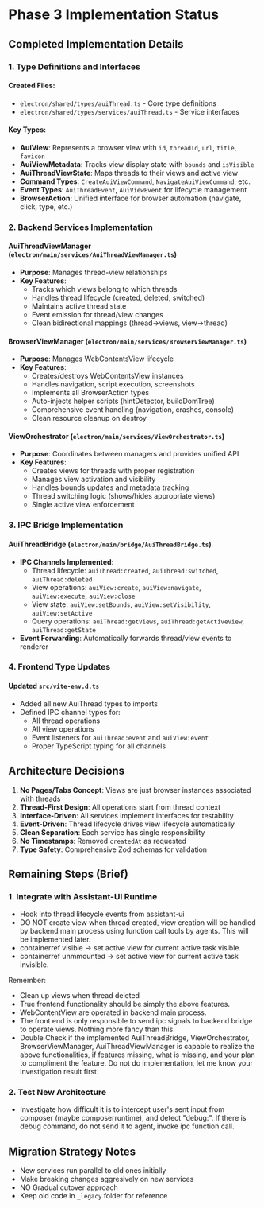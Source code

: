 # Phase 3 Implementation Status

## Completed Implementation Details

### 1. Type Definitions and Interfaces

#### Created Files:

- `electron/shared/types/auiThread.ts` - Core type definitions
- `electron/shared/types/services/auiThread.ts` - Service interfaces

#### Key Types:

- **AuiView**: Represents a browser view with `id`, `threadId`, `url`, `title`, `favicon`
- **AuiViewMetadata**: Tracks view display state with `bounds` and `isVisible`
- **AuiThreadViewState**: Maps threads to their views and active view
- **Command Types**: `CreateAuiViewCommand`, `NavigateAuiViewCommand`, etc.
- **Event Types**: `AuiThreadEvent`, `AuiViewEvent` for lifecycle management
- **BrowserAction**: Unified interface for browser automation (navigate, click, type, etc.)

### 2. Backend Services Implementation

#### AuiThreadViewManager (`electron/main/services/AuiThreadViewManager.ts`)

- **Purpose**: Manages thread-view relationships
- **Key Features**:
  - Tracks which views belong to which threads
  - Handles thread lifecycle (created, deleted, switched)
  - Maintains active thread state
  - Event emission for thread/view changes
  - Clean bidirectional mappings (thread→views, view→thread)

#### BrowserViewManager (`electron/main/services/BrowserViewManager.ts`)

- **Purpose**: Manages WebContentsView lifecycle
- **Key Features**:
  - Creates/destroys WebContentsView instances
  - Handles navigation, script execution, screenshots
  - Implements all BrowserAction types
  - Auto-injects helper scripts (hintDetector, buildDomTree)
  - Comprehensive event handling (navigation, crashes, console)
  - Clean resource cleanup on destroy

#### ViewOrchestrator (`electron/main/services/ViewOrchestrator.ts`)

- **Purpose**: Coordinates between managers and provides unified API
- **Key Features**:
  - Creates views for threads with proper registration
  - Manages view activation and visibility
  - Handles bounds updates and metadata tracking
  - Thread switching logic (shows/hides appropriate views)
  - Single active view enforcement

### 3. IPC Bridge Implementation

#### AuiThreadBridge (`electron/main/bridge/AuiThreadBridge.ts`)

- **IPC Channels Implemented**:
  - Thread lifecycle: `auiThread:created`, `auiThread:switched`, `auiThread:deleted`
  - View operations: `auiView:create`, `auiView:navigate`, `auiView:execute`, `auiView:close`
  - View state: `auiView:setBounds`, `auiView:setVisibility`, `auiView:setActive`
  - Query operations: `auiThread:getViews`, `auiThread:getActiveView`, `auiThread:getState`
- **Event Forwarding**: Automatically forwards thread/view events to renderer

### 4. Frontend Type Updates

#### Updated `src/vite-env.d.ts`

- Added all new AuiThread types to imports
- Defined IPC channel types for:
  - All thread operations
  - All view operations
  - Event listeners for `auiThread:event` and `auiView:event`
  - Proper TypeScript typing for all channels

## Architecture Decisions

1. **No Pages/Tabs Concept**: Views are just browser instances associated with threads
2. **Thread-First Design**: All operations start from thread context
3. **Interface-Driven**: All services implement interfaces for testability
4. **Event-Driven**: Thread lifecycle drives view lifecycle automatically
5. **Clean Separation**: Each service has single responsibility
6. **No Timestamps**: Removed `createdAt` as requested
7. **Type Safety**: Comprehensive Zod schemas for validation

## Remaining Steps (Brief)

### 1. Integrate with Assistant-UI Runtime

- Hook into thread lifecycle events from assistant-ui
- DO NOT create view when thread created, view creation will be handled by backend main process using function call tools by agents. This will be implemented later.
- containerref visible -> set active view for current active task visible.
- containerref unmmounted -> set active view for current active task invisible.

Remember:

- Clean up views when thread deleted
- True frontend functionality should be simply the above features.
- WebContentView are operated in backend main process.
- The front end is only responsible to send ipc signals to backend bridge to operate views. Nothing more fancy than this.
- Double Check if the implemented AuiThreadBridge, ViewOrchestrator, BrowserViewManager, AuiThreadViewManager is capable to realize the above functionalities, if features missing, what is missing, and your plan to compliment the feature. Do not do implementation, let me know your investigation result first.

### 2. Test New Architecture

- Investigate how difficult it is to intercept user's sent input from composer (maybe composerruntime), and detect "debug:<commands>". If there is debug command, do not send it to agent, invoke ipc function call.

## Migration Strategy Notes

- New services run parallel to old ones initially
- Make breaking changes aggresively on new services
- NO Gradual cutover approach
- Keep old code in `_legacy` folder for reference
